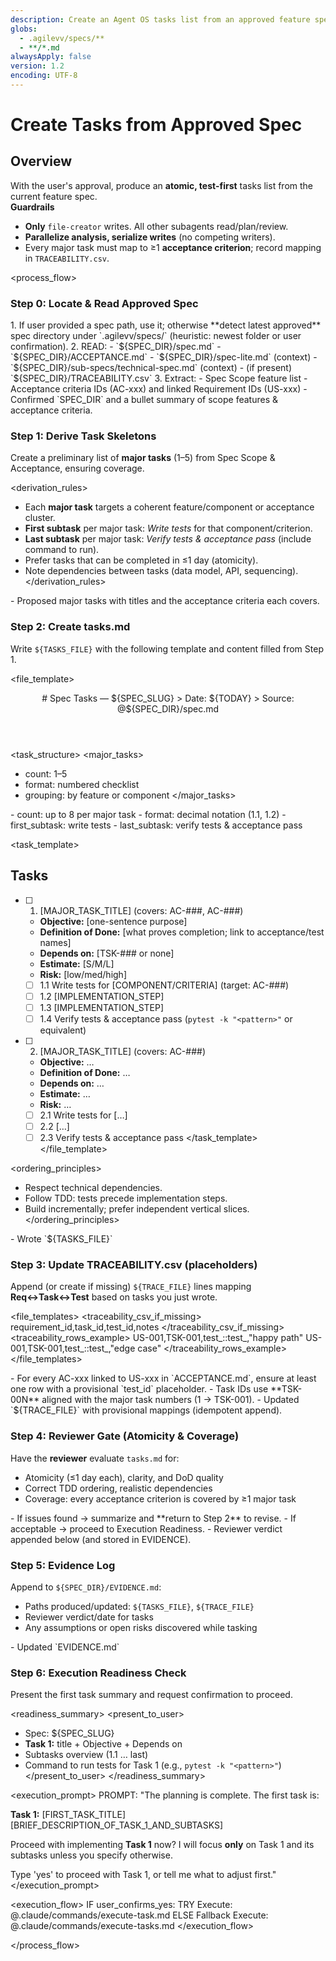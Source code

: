 ```yaml
---
description: Create an Agent OS tasks list from an approved feature spec
globs:
  - .agilevv/specs/**
  - **/*.md
alwaysApply: false
version: 1.2
encoding: UTF-8
---
```


# Create Tasks from Approved Spec

## Overview
With the user's approval, produce an **atomic, test-first** tasks list from the current feature spec.  
**Guardrails**
- **Only** `file-creator` writes. All other subagents read/plan/review.
- **Parallelize analysis, serialize writes** (no competing writers).
- Every major task must map to ≥1 **acceptance criterion**; record mapping in `TRACEABILITY.csv`.

<process_flow>

<variables>
  <var name="SPEC_DIR" source="choose-or-detect:last_approved_spec_dir" required="true" />
  <var name="SPEC_SLUG" source="basename:${SPEC_DIR}" required="true" />
  <var name="TODAY" source="date:YYYY-MM-DD" required="true" />
  <var name="TASKS_FILE" source="computed:${SPEC_DIR}/tasks.md" required="true" />
  <var name="TRACE_FILE" source="computed:${SPEC_DIR}/TRACEABILITY.csv" required="true" />
</variables>

<step number="0" subagent="context-fetcher" name="locate_and_read_spec">

### Step 0: Locate & Read Approved Spec

<actions>
1. If user provided a spec path, use it; otherwise **detect latest approved** spec directory under `.agilevv/specs/` (heuristic: newest folder or user confirmation).
2. READ:
   - `${SPEC_DIR}/spec.md`
   - `${SPEC_DIR}/ACCEPTANCE.md`
   - `${SPEC_DIR}/spec-lite.md` (context)
   - `${SPEC_DIR}/sub-specs/technical-spec.md` (context)
   - (if present) `${SPEC_DIR}/TRACEABILITY.csv`
3. Extract:
   - Spec Scope feature list
   - Acceptance criteria IDs (AC-xxx) and linked Requirement IDs (US-xxx)
</actions>

<outputs>
- Confirmed `SPEC_DIR` and a bullet summary of scope features & acceptance criteria.
</outputs>
</step>

<step number="1" subagent="context-fetcher" name="derive_task_skeletons">

### Step 1: Derive Task Skeletons

Create a preliminary list of **major tasks** (1–5) from Spec Scope & Acceptance, ensuring coverage.

<derivation_rules>
- Each **major task** targets a coherent feature/component or acceptance cluster.
- **First subtask** per major task: *Write tests* for that component/criterion.
- **Last subtask** per major task: *Verify tests & acceptance pass* (include command to run).
- Prefer tasks that can be completed in ≤1 day (atomicity).
- Note dependencies between tasks (data model, API, sequencing).
</derivation_rules>

<outputs>
- Proposed major tasks with titles and the acceptance criteria each covers.
</outputs>
</step>

<step number="2" subagent="file-creator" name="create_tasks_md">

### Step 2: Create tasks.md

Write `${TASKS_FILE}` with the following template and content filled from Step 1.

<file_template>
<header>
# Spec Tasks — ${SPEC_SLUG}
> Date: ${TODAY}
> Source: @${SPEC_DIR}/spec.md
</header>

<task_structure>
<major_tasks>
- count: 1–5
- format: numbered checklist
- grouping: by feature or component
</major_tasks>
<subtasks>
- count: up to 8 per major task
- format: decimal notation (1.1, 1.2)
- first_subtask: write tests
- last_subtask: verify tests & acceptance pass
</subtasks>
</task_structure>

<task_template>
## Tasks

- [ ] 1. [MAJOR_TASK_TITLE] (covers: AC-###, AC-###)
  - **Objective:** [one-sentence purpose]
  - **Definition of Done:** [what proves completion; link to acceptance/test names]
  - **Depends on:** [TSK-### or none]
  - **Estimate:** [S/M/L]
  - **Risk:** [low/med/high]
  - [ ] 1.1 Write tests for [COMPONENT/CRITERIA] (target: AC-###)
  - [ ] 1.2 [IMPLEMENTATION_STEP]
  - [ ] 1.3 [IMPLEMENTATION_STEP]
  - [ ] 1.4 Verify tests & acceptance pass (`pytest -k "<pattern>"` or equivalent)

- [ ] 2. [MAJOR_TASK_TITLE] (covers: AC-###)
  - **Objective:** …
  - **Definition of Done:** …
  - **Depends on:** …
  - **Estimate:** …
  - **Risk:** …
  - [ ] 2.1 Write tests for […]
  - [ ] 2.2 […]
  - [ ] 2.3 Verify tests & acceptance pass
</task_template>
</file_template>

<ordering_principles>
- Respect technical dependencies.
- Follow TDD: tests precede implementation steps.
- Build incrementally; prefer independent vertical slices.
</ordering_principles>

<outputs>
- Wrote `${TASKS_FILE}`
</outputs>
</step>

<step number="3" subagent="file-creator" name="update_traceability">

### Step 3: Update TRACEABILITY.csv (placeholders)

Append (or create if missing) `${TRACE_FILE}` lines mapping **Req↔Task↔Test** based on tasks you just wrote.

<file_templates>
<traceability_csv_if_missing>
requirement_id,task_id,test_id,notes
</traceability_csv_if_missing>
<traceability_rows_example>
US-001,TSK-001,test_<area>::test_<case>,"happy path"
US-001,TSK-001,test_<area>::test_<edge>,"edge case"
</traceability_rows_example>
</file_templates>

<rules>
- For every AC-xxx linked to US-xxx in `ACCEPTANCE.md`, ensure at least one row with a provisional `test_id` placeholder.
- Task IDs use **TSK-00N** aligned with the major task numbers (1 → TSK-001).
</rules>

<outputs>
- Updated `${TRACE_FILE}` with provisional mappings (idempotent append).
</outputs>
</step>

<step number="4" subagent="reviewer" name="review_tasks">

### Step 4: Reviewer Gate (Atomicity & Coverage)

Have the **reviewer** evaluate `tasks.md` for:
- Atomicity (≤1 day each), clarity, and DoD quality
- Correct TDD ordering, realistic dependencies
- Coverage: every acceptance criterion is covered by ≥1 major task

<actions>
- If issues found → summarize and **return to Step 2** to revise.
- If acceptable → proceed to Execution Readiness.
</actions>

<outputs>
- Reviewer verdict appended below (and stored in EVIDENCE).
</outputs>
</step>

<step number="5" subagent="file-creator" name="log_evidence">

### Step 5: Evidence Log

Append to `${SPEC_DIR}/EVIDENCE.md`:
- Paths produced/updated: `${TASKS_FILE}`, `${TRACE_FILE}`
- Reviewer verdict/date for tasks
- Any assumptions or open risks discovered while tasking

<outputs>
- Updated `EVIDENCE.md`
</outputs>
</step>

<step number="6" name="execution_readiness">

### Step 6: Execution Readiness Check

Present the first task summary and request confirmation to proceed.

<readiness_summary>
<present_to_user>
- Spec: ${SPEC_SLUG}
- **Task 1:** title + Objective + Depends on
- Subtasks overview (1.1 … last)
- Command to run tests for Task 1 (e.g., `pytest -k "<pattern>"`)
</present_to_user>
</readiness_summary>

<execution_prompt>
PROMPT:
"The planning is complete. The first task is:

**Task 1:** [FIRST_TASK_TITLE]
[BRIEF_DESCRIPTION_OF_TASK_1_AND_SUBTASKS]

Proceed with implementing **Task 1** now? I will focus **only** on Task 1 and its subtasks unless you specify otherwise.

Type 'yes' to proceed with Task 1, or tell me what to adjust first."
</execution_prompt>

<execution_flow>
IF user_confirms_yes:
  TRY Execute: @.claude/commands/execute-task.md   <!-- single-task flow preferred -->
  ELSE Fallback Execute: @.claude/commands/execute-tasks.md
</execution_flow>

</step>

</process_flow>